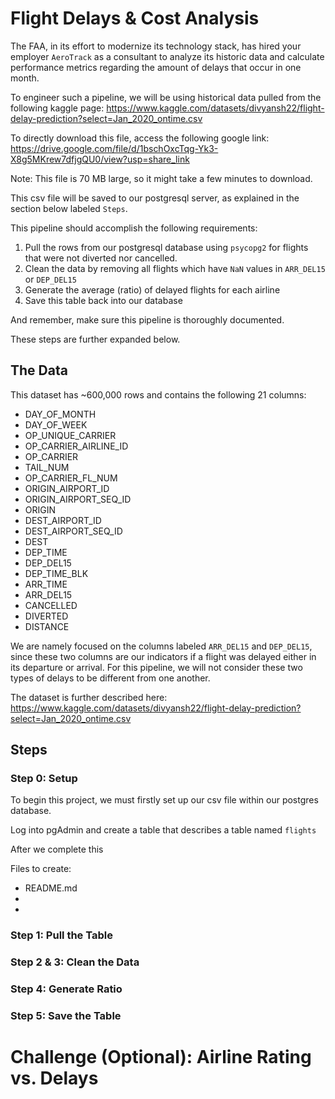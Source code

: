 # Flight Delays & Cost Analysis

The FAA, in its effort to modernize its technology stack, has hired your employer `AeroTrack` as a consultant to analyze its historic data and calculate performance metrics regarding the amount of delays that occur in one month.

To engineer such a pipeline, we will be using historical data pulled from the following kaggle page: https://www.kaggle.com/datasets/divyansh22/flight-delay-prediction?select=Jan_2020_ontime.csv 

To directly download this file, access the following google link: https://drive.google.com/file/d/1bschOxcTqg-Yk3-X8g5MKrew7dfjgQU0/view?usp=share_link 

Note: This file is 70 MB large, so it might take a few minutes to download. 

This csv file will be saved to our postgresql server, as explained in the section below labeled `Steps`. 

This pipeline should accomplish the following requirements: 
1. Pull the rows from our postgresql database using `psycopg2` for flights that were not diverted nor cancelled.
2. Clean the data by removing all flights which have `NaN` values in `ARR_DEL15` or `DEP_DEL15`
3. Generate the average (ratio) of delayed flights for each airline 
4. Save this table back into our database

And remember, make sure this pipeline is thoroughly documented.

These steps are further expanded below.

## The Data

This dataset has ~600,000 rows and contains the following 21 columns:
* DAY_OF_MONTH
* DAY_OF_WEEK
* OP_UNIQUE_CARRIER
* OP_CARRIER_AIRLINE_ID
* OP_CARRIER
* TAIL_NUM
* OP_CARRIER_FL_NUM
* ORIGIN_AIRPORT_ID
* ORIGIN_AIRPORT_SEQ_ID
* ORIGIN
* DEST_AIRPORT_ID
* DEST_AIRPORT_SEQ_ID
* DEST
* DEP_TIME
* DEP_DEL15
* DEP_TIME_BLK
* ARR_TIME
* ARR_DEL15
* CANCELLED
* DIVERTED
* DISTANCE

We are namely focused on the columns labeled `ARR_DEL15` and `DEP_DEL15`, since these two columns are our indicators if a flight was delayed either in its departure or arrival. For this pipeline, we will not consider these two types of delays to be different from one another.

The dataset is further described here: https://www.kaggle.com/datasets/divyansh22/flight-delay-prediction?select=Jan_2020_ontime.csv 

## Steps

### Step 0: Setup

To begin this project, we must firstly set up our csv file within our postgres database.

Log into pgAdmin and create a table that describes a table named `flights` 

After we complete this

Files to create:
* README.md
* 
* 

### Step 1: Pull the Table



### Step 2 & 3: Clean the Data



### Step 4: Generate Ratio



### Step 5: Save the Table



# Challenge (Optional): Airline Rating vs. Delays

